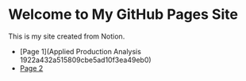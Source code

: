 # Welcome to My GitHub Pages Site

This is my site created from Notion.

- [Page 1](Applied Production Analysis 1922a432a515809cbe5ad10f3ea49eb0)
- [Page 2](https://github.com/kgmikhdad/Applied-Production-Analysis/blob/main/Reference%20Materials%201942a432a5158089ae71f25f5d182334)

